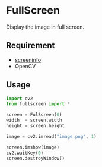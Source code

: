# FullScreen

Display the image in full screen.

## Requirement
* [screeninfo](https://github.com/rr-/screeninfo)
* OpenCV

## Usage
```python
import cv2
from fullscreen import *

screen = FulScreen(0)
width  = screen.width
height = screen.height

image = cv2.imread("image.png", 1)

screen.imshow(image)
cv2.waitKey(0)
screen.destroyWindow()
```